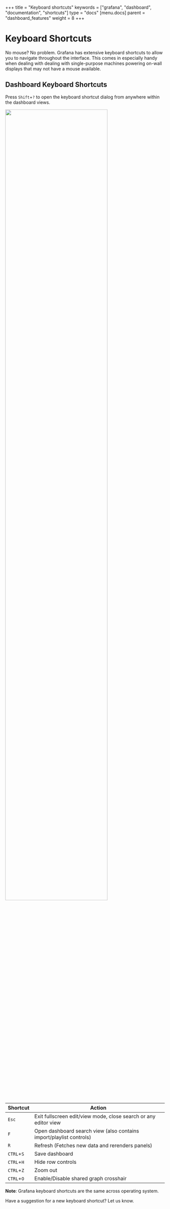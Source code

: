 +++
title = "Keyboard shortcuts"
keywords = ["grafana", "dashboard", "documentation", "shortcuts"]
type = "docs"
[menu.docs]
parent = "dashboard_features"
weight = 8
+++

# Keyboard Shortcuts

No mouse? No problem. Grafana has extensive keyboard shortcuts to allow you to navigate throughout the interface. This comes in especially handy when dealing with dealing with single-purpose machines powering on-wall displays that may not have a mouse available.

## Dashboard Keyboard Shortcuts

Press `Shift`+`?` to open the keyboard shortcut dialog from anywhere within the dashboard views.

<img class="no-shadow" src="/img/docs/v2/Grafana-Keyboard-Shortcuts.gif" style="width:80%;">


|Shortcut|Action|
|---|---|
|`Esc`|Exit fullscreen edit/view mode, close search or any editor view|
|`F`|Open dashboard search view (also contains import/playlist controls)|
|`R`|Refresh (Fetches new data and rerenders panels)|
|`CTRL`+`S`|Save dashboard|
|`CTRL`+`H`|Hide row controls|
|`CTRL`+`Z`|Zoom out|
|`CTRL`+`O`|Enable/Disable shared graph crosshair|


**Note**: Grafana keyboard shortcuts are the same across operating system.

Have a suggestion for a new keyboard shortcut? Let us know.
